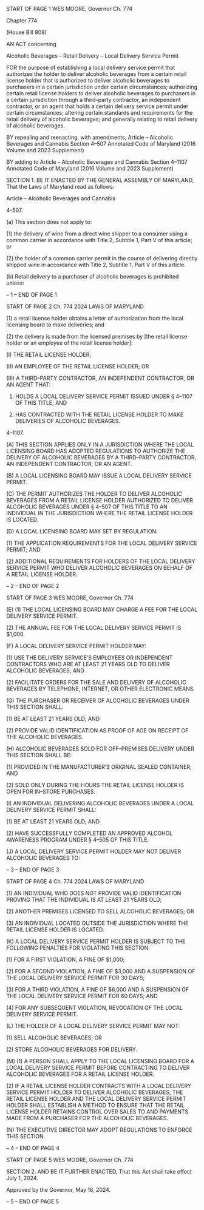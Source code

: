 START OF PAGE 1
WES MOORE, Governor Ch. 774

Chapter 774

(House Bill 808)

AN ACT concerning

Alcoholic Beverages – Retail Delivery – Local Delivery Service Permit

FOR the purpose of establishing a local delivery service permit that authorizes the holder
to deliver alcoholic beverages from a certain retail license holder that is authorized
to deliver alcoholic beverages to purchasers in a certain jurisdiction under certain
circumstances; authorizing certain retail license holders to deliver alcoholic
beverages to purchasers in a certain jurisdiction through a third–party contractor,
an independent contractor, or an agent that holds a certain delivery service permit
under certain circumstances; altering certain standards and requirements for the
retail delivery of alcoholic beverages; and generally relating to retail delivery of
alcoholic beverages.

BY repealing and reenacting, with amendments,
Article – Alcoholic Beverages and Cannabis
Section 4–507
Annotated Code of Maryland
(2016 Volume and 2023 Supplement)

BY adding to
Article – Alcoholic Beverages and Cannabis
Section 4–1107
Annotated Code of Maryland
(2016 Volume and 2023 Supplement)

SECTION 1. BE IT ENACTED BY THE GENERAL ASSEMBLY OF MARYLAND,
That the Laws of Maryland read as follows:

Article – Alcoholic Beverages and Cannabis

4–507.

(a) This section does not apply to:

(1) the delivery of wine from a direct wine shipper to a consumer using a
common carrier in accordance with Title 2, Subtitle 1, Part V of this article; or

(2) the holder of a common carrier permit in the course of delivering
directly shipped wine in accordance with Title 2, Subtitle 1, Part V of this article.

(b) Retail delivery to a purchaser of alcoholic beverages is prohibited unless:

– 1 –
END OF PAGE 1

START OF PAGE 2
Ch. 774 2024 LAWS OF MARYLAND

(1) a retail license holder obtains a letter of authorization from the local
licensing board to make deliveries; and

(2) the delivery is made from the licensed premises by [the retail license
holder or an employee of the retail license holder]:

(I) THE RETAIL LICENSE HOLDER;

(II) AN EMPLOYEE OF THE RETAIL LICENSE HOLDER; OR

(III) A THIRD–PARTY CONTRACTOR, AN INDEPENDENT
CONTRACTOR, OR AN AGENT THAT:

1. HOLDS A LOCAL DELIVERY SERVICE PERMIT ISSUED
UNDER § 4–1107 OF THIS TITLE; AND

2. HAS CONTRACTED WITH THE RETAIL LICENSE
HOLDER TO MAKE DELIVERIES OF ALCOHOLIC BEVERAGES.

4–1107.

(A) THIS SECTION APPLIES ONLY IN A JURISDICTION WHERE THE LOCAL
LICENSING BOARD HAS ADOPTED REGULATIONS TO AUTHORIZE THE DELIVERY OF
ALCOHOLIC BEVERAGES BY A THIRD–PARTY CONTRACTOR, AN INDEPENDENT
CONTRACTOR, OR AN AGENT.

(B) A LOCAL LICENSING BOARD MAY ISSUE A LOCAL DELIVERY SERVICE
PERMIT.

(C) THE PERMIT AUTHORIZES THE HOLDER TO DELIVER ALCOHOLIC
BEVERAGES FROM A RETAIL LICENSE HOLDER AUTHORIZED TO DELIVER
ALCOHOLIC BEVERAGES UNDER § 4–507 OF THIS TITLE TO AN INDIVIDUAL IN THE
JURISDICTION WHERE THE RETAIL LICENSE HOLDER IS LOCATED.

(D) A LOCAL LICENSING BOARD MAY SET BY REGULATION:

(1) THE APPLICATION REQUIREMENTS FOR THE LOCAL DELIVERY
SERVICE PERMIT; AND

(2) ADDITIONAL REQUIREMENTS FOR HOLDERS OF THE LOCAL
DELIVERY SERVICE PERMIT WHO DELIVER ALCOHOLIC BEVERAGES ON BEHALF OF
A RETAIL LICENSE HOLDER.

– 2 –
END OF PAGE 2

START OF PAGE 3
WES MOORE, Governor Ch. 774

(E) (1) THE LOCAL LICENSING BOARD MAY CHARGE A FEE FOR THE
LOCAL DELIVERY SERVICE PERMIT.

(2) THE ANNUAL FEE FOR THE LOCAL DELIVERY SERVICE PERMIT IS
$1,000.

(F) A LOCAL DELIVERY SERVICE PERMIT HOLDER MAY:

(1) USE THE DELIVERY SERVICE’S EMPLOYEES OR INDEPENDENT
CONTRACTORS WHO ARE AT LEAST 21 YEARS OLD TO DELIVER ALCOHOLIC
BEVERAGES; AND

(2) FACILITATE ORDERS FOR THE SALE AND DELIVERY OF
ALCOHOLIC BEVERAGES BY TELEPHONE, INTERNET, OR OTHER ELECTRONIC
MEANS.

(G) THE PURCHASER OR RECEIVER OF ALCOHOLIC BEVERAGES UNDER THIS
SECTION SHALL:

(1) BE AT LEAST 21 YEARS OLD; AND

(2) PROVIDE VALID IDENTIFICATION AS PROOF OF AGE ON RECEIPT
OF THE ALCOHOLIC BEVERAGES.

(H) ALCOHOLIC BEVERAGES SOLD FOR OFF–PREMISES DELIVERY UNDER
THIS SECTION SHALL BE:

(1) PROVIDED IN THE MANUFACTURER’S ORIGINAL SEALED
CONTAINER; AND

(2) SOLD ONLY DURING THE HOURS THE RETAIL LICENSE HOLDER IS
OPEN FOR IN–STORE PURCHASES.

(I) AN INDIVIDUAL DELIVERING ALCOHOLIC BEVERAGES UNDER A LOCAL
DELIVERY SERVICE PERMIT SHALL:

(1) BE AT LEAST 21 YEARS OLD; AND

(2) HAVE SUCCESSFULLY COMPLETED AN APPROVED ALCOHOL
AWARENESS PROGRAM UNDER § 4–505 OF THIS TITLE.

(J) A LOCAL DELIVERY SERVICE PERMIT HOLDER MAY NOT DELIVER
ALCOHOLIC BEVERAGES TO:

– 3 –
END OF PAGE 3

START OF PAGE 4
Ch. 774 2024 LAWS OF MARYLAND

(1) AN INDIVIDUAL WHO DOES NOT PROVIDE VALID IDENTIFICATION
PROVING THAT THE INDIVIDUAL IS AT LEAST 21 YEARS OLD;

(2) ANOTHER PREMISES LICENSED TO SELL ALCOHOLIC BEVERAGES;
OR

(3) AN INDIVIDUAL LOCATED OUTSIDE THE JURISDICTION WHERE
THE RETAIL LICENSE HOLDER IS LOCATED.

(K) A LOCAL DELIVERY SERVICE PERMIT HOLDER IS SUBJECT TO THE
FOLLOWING PENALTIES FOR VIOLATING THIS SECTION:

(1) FOR A FIRST VIOLATION, A FINE OF $1,000;

(2) FOR A SECOND VIOLATION, A FINE OF $3,000 AND A SUSPENSION
OF THE LOCAL DELIVERY SERVICE PERMIT FOR 30 DAYS;

(3) FOR A THIRD VIOLATION, A FINE OF $6,000 AND A SUSPENSION OF
THE LOCAL DELIVERY SERVICE PERMIT FOR 60 DAYS; AND

(4) FOR ANY SUBSEQUENT VIOLATION, REVOCATION OF THE LOCAL
DELIVERY SERVICE PERMIT.

(L) THE HOLDER OF A LOCAL DELIVERY SERVICE PERMIT MAY NOT:

(1) SELL ALCOHOLIC BEVERAGES; OR

(2) STORE ALCOHOLIC BEVERAGES FOR DELIVERY.

(M) (1) A PERSON SHALL APPLY TO THE LOCAL LICENSING BOARD FOR A
LOCAL DELIVERY SERVICE PERMIT BEFORE CONTRACTING TO DELIVER ALCOHOLIC
BEVERAGES FOR A RETAIL LICENSE HOLDER.

(2) IF A RETAIL LICENSE HOLDER CONTRACTS WITH A LOCAL
DELIVERY SERVICE PERMIT HOLDER TO DELIVER ALCOHOLIC BEVERAGES, THE
RETAIL LICENSE HOLDER AND THE LOCAL DELIVERY SERVICE PERMIT HOLDER
SHALL ESTABLISH A METHOD TO ENSURE THAT THE RETAIL LICENSE HOLDER
RETAINS CONTROL OVER SALES TO AND PAYMENTS MADE FROM A PURCHASER FOR
THE ALCOHOLIC BEVERAGES.

(N) THE EXECUTIVE DIRECTOR MAY ADOPT REGULATIONS TO ENFORCE
THIS SECTION.

– 4 –
END OF PAGE 4

START OF PAGE 5
WES MOORE, Governor Ch. 774

SECTION 2. AND BE IT FURTHER ENACTED, That this Act shall take effect July
1, 2024.

Approved by the Governor, May 16, 2024.

– 5 –
END OF PAGE 5
